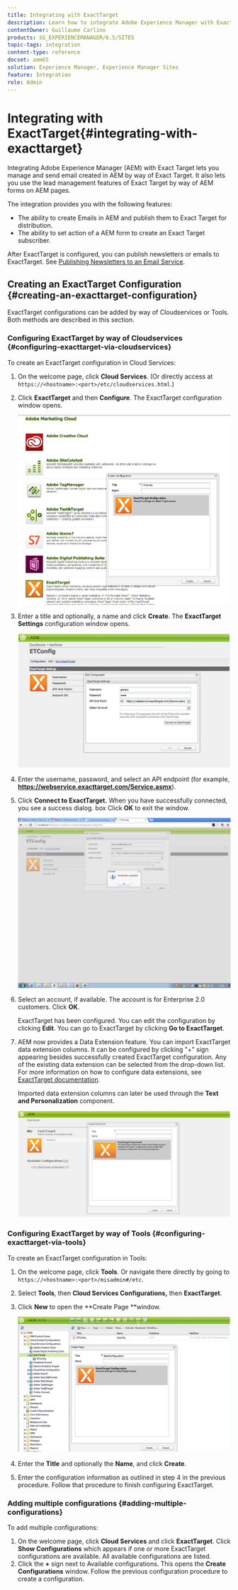 ```yaml
---
title: Integrating with ExactTarget
description: Learn how to integrate Adobe Experience Manager with ExactTarget.
contentOwner: Guillaume Carlino
products: SG_EXPERIENCEMANAGER/6.5/SITES
topic-tags: integration
content-type: reference
docset: aem65
solution: Experience Manager, Experience Manager Sites
feature: Integration
role: Admin
---
```

# Integrating with ExactTarget{#integrating-with-exacttarget}

Integrating Adobe Experience Manager (AEM) with Exact Target lets you manage and send email created in AEM by way of Exact Target. It also lets you use the lead management features of Exact Target by way of AEM forms on AEM pages.

The integration provides you with the following features:

* The ability to create Emails in AEM and publish them to Exact Target for distribution.
* The ability to set action of a AEM form to create an Exact Target subscriber.

After ExactTarget is configured, you can publish newsletters or emails to ExactTarget. See [Publishing Newsletters to an Email Service](/help/sites-authoring/personalization.md).

## Creating an ExactTarget Configuration {#creating-an-exacttarget-configuration}

ExactTarget configurations can be added by way of Cloudservices or Tools. Both methods are described in this section.

### Configuring ExactTarget by way of Cloudservices {#configuring-exacttarget-via-cloudservices}

To create an ExactTarget configuration in Cloud Services:

1. On the welcome page, click **Cloud Services**. (Or directly access at `https://<hostname>:<port>/etc/cloudservices.html`.)
1. Click **ExactTarget** and then **Configure**. The ExactTarget configuration window opens.

   ![chlimage_1-19](assets/chlimage_1-19.png)

1. Enter a title and optionally, a name and click **Create**. The **ExactTarget Settings** configuration window opens.

   ![chlimage_1](assets/chlimage_1.jpeg)

1. Enter the username, password, and select an API endpoint (for example, **https://webservice.exacttarget.com/Service.asmx**).
1. Click **Connect to ExactTarget.** When you have successfully connected, you see a success dialog. box Click **OK** to exit the window.

   ![chlimage_1-1](assets/chlimage_1-1.jpeg)

1. Select an account, if available. The account is for Enterprise 2.0 customers. Click **OK**.

   ExactTarget has been configured. You can edit the configuration by clicking **Edit**. You can go to ExactTarget by clicking **Go to ExactTarget**.

1. AEM now provides a Data Extension feature. You can import ExactTarget data extension columns. It can be configured by clicking "+" sign appearing besides successfully created ExactTarget configuration. Any of the existing data extension can be selected from the drop-down list. For more information on how to configure data extensions, see [ExactTarget documentation](https://help.salesforce.com/s/articleView?id=sf.mc_es_data_extension_data_relationships_classic.htm&type=5).

   Imported data extension columns can later be used through the **Text and Personalization** component.

   ![chlimage_1-2](assets/chlimage_1-2.jpeg)

### Configuring ExactTarget by way of Tools {#configuring-exacttarget-via-tools}

To create an ExactTarget configuration in Tools:

1. On the welcome page, click **Tools**. Or navigate there directly by going to `https://<hostname>:<port>/misadmin#/etc`.
1. Select **Tools**, then **Cloud Services Configurations,** then **ExactTarget**.
1. Click **New** to open the **Create Page **window.

   ![chlimage_1-34](assets/chlimage_1-3.jpeg)

1. Enter the **Title** and optionally the **Name**, and click **Create**.
1. Enter the configuration information as outlined in step 4 in the previous procedure. Follow that procedure to finish configuring ExactTarget.

### Adding multiple configurations {#adding-multiple-configurations}

To add multiple configurations:

1. On the welcome page, click **Cloud Services** and click **ExactTarget**. Click **Show Configurations** which appears if one or more ExactTarget configurations are available. All available configurations are listed.
1. Click the **+** sign next to Available configurations. This opens the **Create Configurations** window. Follow the previous configuration procedure to create a configuration.
